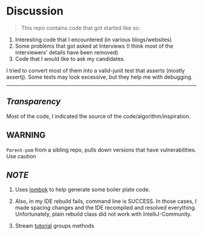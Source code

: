 Discussion
==========

> This repo contains code that got started like so:

1. Interesting code that I encountered (in various blogs/websites)
2. Some problems that got asked at Interviews (I think most of the  interviewers' details have been removed)
3. Code that I would like to ask my candidates.

I tried to convert most of them into a valid-junit test that asserts (mostly assertj).
Some tests may look excessive, but they help me with debugging.



-----


*Transparency*
-------------
Most of the code, I indicated the source of the code/algorithm/inspiration.



**WARNING**
---------
`Parent-pom` from a sibling repo, pulls down versions that have vulnerabilities. Use caution

_NOTE_
------
1. Uses [lombok](https://www.baeldung.com/lombok-ide) to help generate some boiler plate code.

2. Also, in my IDE rebuild fails, command line is SUCCESS. In those cases, I made spacing changes and the IDE recompiled and resolved everything. Unfortunately, plain rebuild class did not work with IntelliJ-Community. 

3. Stream [tutorial](https://stackify.com/streams-guide-java-8) groups methods 
